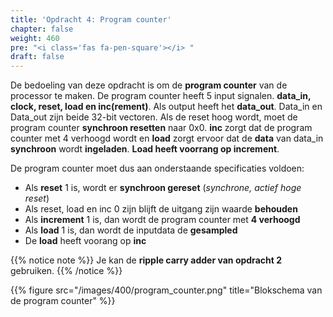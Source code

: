 ```yaml
---
title: 'Opdracht 4: Program counter'
chapter: false
weight: 460
pre: "<i class='fas fa-pen-square'></i> "
draft: false
---
```


De bedoeling van deze opdracht is om de **program counter** van de processor te maken. De program counter heeft 5 input signalen. **data_in, clock, reset, load en inc(rement)**. Als output heeft het **data_out**. Data_in en Data_out zijn beide 32-bit vectoren. Als de reset hoog wordt, moet de program counter **synchroon resetten** naar 0x0. **inc** zorgt dat de program counter met 4 verhoogd wordt en **load** zorgt ervoor dat de **data** van data_in **synchroon** wordt **ingeladen**. **Load heeft voorrang op increment**.

De program counter moet dus aan onderstaande specificaties voldoen:

* Als **reset** 1 is, wordt er **synchroon gereset** (*synchrone, actief hoge reset*)
* Als reset, load en inc 0 zijn blijft de uitgang zijn waarde **behouden**
* Als **increment** 1 is, dan wordt de program counter met **4 verhoogd**
* Als **load** 1 is, dan wordt de inputdata de **gesampled**
* De **load** heeft voorang op **inc**

{{% notice note %}}
Je kan de **ripple carry adder van opdracht 2** gebruiken.
{{% /notice %}}

{{% figure src="/images/400/program_counter.png" title="Blokschema van de program counter"  %}}